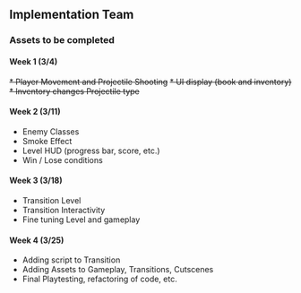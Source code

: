 ## Implementation Team 

### Assets to be completed

#### Week 1 (3/4)
~~* Player Movement and Projectile Shooting~~
~~* UI display (book and inventory)~~
~~* Inventory changes Projectile type~~

#### Week 2 (3/11)
* Enemy Classes
* Smoke Effect
* Level HUD (progress bar, score, etc.)
* Win / Lose conditions

#### Week 3 (3/18)
* Transition Level
* Transition Interactivity
* Fine tuning Level and gameplay

#### Week 4 (3/25)
* Adding script to Transition
* Adding Assets to Gameplay, Transitions, Cutscenes
* Final Playtesting, refactoring of code, etc.
